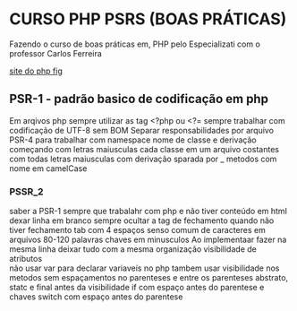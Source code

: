 # CURSO PHP PSRS (BOAS PRÁTICAS)
 Fazendo o curso de  boas práticas  em, PHP pelo Especializati com o professor Carlos Ferreira

[site do php fig ](https://www.php-fig.org/)

## PSR-1 - padrão basico de codificação em php
Em arqivos php sempre utilizar as tag <?php ou <?=
sempre trabalhar com codificação de UTF-8 sem BOM
Separar responsabilidades por arquivo
PSR-4 para trabalhar com namespace
nome de classe e derivação começando com letras maiusculas cada classe em um arquivo
costantes com todas letras maiusculas com derivação sparada por _
metodos com nome em camelCase

### PSSR_2 
saber a PSR-1
sempre que trabalahr com php e não tiver conteúdo em html dexar linha em branco sempre ocultar a tag de fechamento quando não tiver fechamento
tab com 4 espaços
senso comum de caracteres em arquivos 80-120
palavras chaves em minusculos
Ao implementaar fazer na mesma linha
deixar tudo com a mesma organização 
visibilidade de atributos  
não usar var para declarar variaveís no php
tambem usar visibilidade nos metodos
sem espaçamentos no parenteses e entre os parenteses
abstrato, statc e final antes da visibilidade
if com espaço antes do parentese e chaves
switch com espaço antes do parentese 


